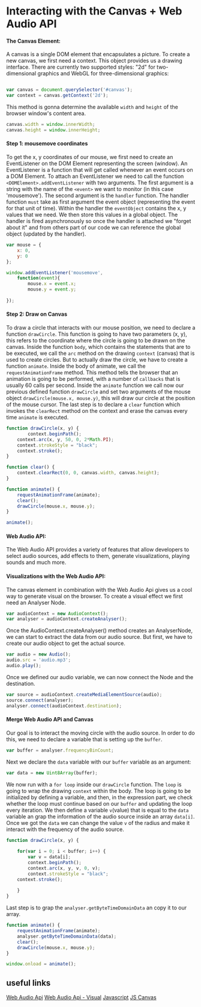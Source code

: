 # Interacting with the Canvas + Web Audio API


#### The Canvas Element: 

A canvas is a single DOM element that encapsulates a picture. To create a new canvas, we first need a context. This object provides us a drawing interface. There are currently two supported styles: "2d" for two-dimensional graphics and WebGL for three-dimensional graphics:  


```Javascript

var canvas = document.querySelector('#canvas');
var context = canvas.getContext('2d');
```
This method is gonna determine the available `width` and `height` of the browser window's content area. 

```Javascript
canvas.width = window.innerWidth;
canvas.height = window.innerHeight;

```
#### Step 1: mousemove coordinates

To get the x, y coordinates of our mouse, we first need to create an EventListener on the DOM Element representing the screen (window). An EventListener is a function that will get called whenever an event occurs on a DOM Element. To attach an EventListener we need to call the function `<DOMElement>.addEventListener` with two arguments. The first argument is a string with the name of the `<event>` we want to monitor (in this case 'mousemove'). The second argument is the `handler` function. The handler function `must` take as first argument the event object (representing the event for that unit of time). Within the handler the `eventObject` contains the x, y values that we need. We then store this values in a global object. The handler is fired asynchronously so once the handler is attached we "forget about it" and from others part of our code we can reference the global object (updated by the handler).
```Javascript
var mouse = {
	x: 0,
	y: 0
};

window.addEventListener('mousemove', 
	function(event){
		mouse.x = event.x;
		mouse.y = event.y;
	 	
});
```

#### Step 2: Draw on Canvas 

To draw a circle that interacts with our mouse position, we need to declare a function `drawCircle`. This function is going to have two parameters (x, y), this refers to the coordinate where the circle is going to be drawn on the canvas. Inside the function `body`, which contains the statements that are to be executed, we call the `arc` method on the drawing `context` (canvas) that is used to create circles. But to actually draw the circle, we have to create a function `animate`. Inside the body of animate, we call the `requestAnimationFrame` method. This method tells the browser that an animation is going to be performed, with a number of `callbacks` that is usually 60 calls per second. Inside the `animate` function we call now our previous defined function `drawCircle` and set two arguments of the mouse object `drawCircle(mouse.x, mouse.y)`, this will draw our circle at the position of the mouse cursor. The last step is to declare a `clear` function which invokes the `clearRect` method on the context and erase the canvas every time `animate` is executed.  



```Javascript
function drawCircle(x, y) {
        context.beginPath();
	context.arc(x, y, 50, 0, 2*Math.PI);
	context.strokeStyle = "black";
	context.stroke();
}

function clear() {
	context.clearRect(0, 0, canvas.width, canvas.height);
}

function animate() {
	requestAnimationFrame(animate);
	clear();
	drawCircle(mouse.x, mouse.y);
}

animate();
```
#### Web Audio API: 

The Web Audio API provides a variety of features that allow developers to select audio sources, add effects to them, generate visualizations, playing sounds and much more.

#### Visualizations with the Web Audio API: 

The canvas element in combination with the Web Audio Api gives us a cool way to generate visual on the browser. To create a visual effect we first need an Analyser Node.
```Javascript
var audioContext = new AudioContext();
var analyser = audioContext.createAnalyser();
```
Once the AudioContext.createAnalyser() method creates an AnalyserNode, we can start to extract the data from our audio source.
But first, we have to create our audio object to get the actual source. 
```Javascript
var audio = new Audio();
audio.src = 'audio.mp3';
audio.play();
```
Once we defined our audio variable, we can now connect the Node and the destination. 
```Javascript
var source = audioContext.createMediaElementSource(audio);
source.connect(analyser);
analyser.connect(audioContext.destination);
```
#### Merge Web Audio APi and Canvas

Our goal is to interact the moving circle with the audio source. In order to do this, we need to declare a variable that is setting up the `buffer`. 
```Javascript
var buffer = analyser.frequencyBinCount;
```
Next we declare the `data` variable with our `buffer` variable as an argument:
```Javascript
var data = new Uint8Array(buffer);
```
We now run with a `for loop` inside our `drawCircle` function. The `loop` is going to wrap the drawing `context` within the body. The loop is going to be initialized by defining a variable, and then, in the expression part, we check whether the loop must continue based on our `buffer` and updating the loop every iteration. We then define a variable `v`(value) that is equal to the `data` variable an grap the information of the audio source inside an array `data[i]`. Once we got the `data` we can change the value `v` of the radius and make it interact with the frequency of the audio source. 
```Javascript
function drawCircle(x, y) {
	
	for(var i = 0; i < buffer; i++) { 
    	var v = data[i];
        context.beginPath();
        context.arc(x, y, v, 0, v);
        context.strokeStyle = "black";
	context.stroke();
	
	} 
}
```
Last step is to grap the `analyser.getByteTimeDomainData` an copy it to our array.
```Javascript
function animate() {
	requestAnimationFrame(animate);
	analyser.getByteTimeDomainData(data);
	clear();
	drawCircle(mouse.x, mouse.y);
}

window.onload = animate();
```
## useful links

[Web Audio Api](https://developer.mozilla.org/de/docs/Web/API/Web_Audio_API)
[Web Audio Api - Visual](https://developer.mozilla.org/en-US/docs/Web/API/Web_Audio_API/Visualizations_with_Web_Audio_API)
[Javascript](https://eloquentjavascript.net/index.html)
[JS Canvas](https://developer.mozilla.org/de/docs/Web/Guide/HTML/Canvas_Tutorial)











